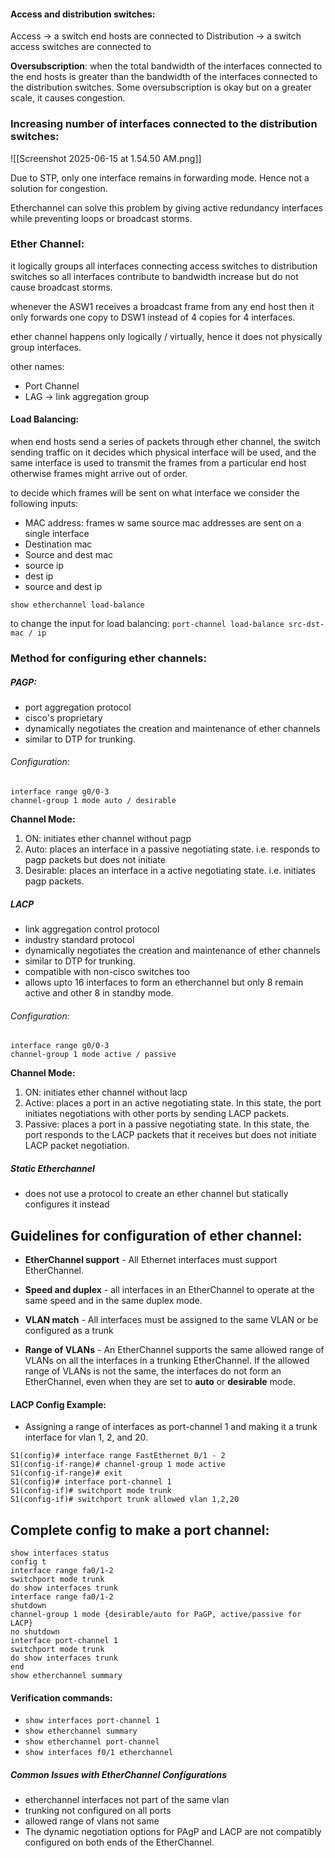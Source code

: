 #### Access and distribution switches:

Access -> a switch end hosts are connected to
Distribution -> a switch access switches are connected to 

**Oversubscription**: when the total bandwidth of the interfaces connected to the end hosts is greater than the bandwidth of the interfaces connected to the distribution switches.
Some oversubscription is okay but on a greater scale, it causes congestion.

### Increasing number of interfaces connected to the distribution switches:

![[Screenshot 2025-06-15 at 1.54.50 AM.png]]

Due to STP, only one interface remains in forwarding mode. Hence not a solution for congestion.

Etherchannel can solve this problem by giving active redundancy interfaces while preventing loops or broadcast storms.

### Ether Channel:

it logically groups all interfaces connecting access switches to distribution switches so all interfaces contribute to bandwidth increase but do not cause broadcast storms.

whenever the ASW1 receives a broadcast frame from any end host then it only forwards one copy to DSW1 instead of 4 copies for 4 interfaces.

ether channel happens only logically / virtually, hence it does not physically group interfaces.

other names:
- Port Channel
- LAG -> link aggregation group

#### Load Balancing:

when end hosts send a series of packets through ether channel, the switch sending traffic on it decides which physical interface will be used, and the same interface is used to transmit the frames from a particular end host otherwise frames might arrive out of order.

to decide which frames will be sent on what interface we consider the following inputs:
- MAC address: frames w same source mac addresses are sent on a single interface
- Destination mac
- Source and dest mac
- source ip
- dest ip
- source and dest ip

`show etherchannel load-balance`

to change the input for load balancing:
`port-channel load-balance src-dst-mac / ip`

### Method for configuring ether channels:

##### PAGP:
- port aggregation protocol
- cisco's proprietary 
- dynamically negotiates the creation and maintenance of ether channels
- similar to DTP for trunking.

###### Configuration:
```
interface range g0/0-3
channel-group 1 mode auto / desirable
```

**Channel Mode:**
1. ON: initiates ether channel without pagp
2. Auto: places an interface in a passive negotiating state. i.e. responds to pagp packets but does not initiate
3. Desirable: places an interface in a active negotiating state. i.e. initiates pagp packets.

##### LACP
- link aggregation control protocol
- industry standard protocol
- dynamically negotiates the creation and maintenance of ether channels
- similar to DTP for trunking.
- compatible with non-cisco switches too
- allows upto 16 interfaces to form an etherchannel but only 8 remain active and other 8 in standby mode.
###### Configuration:
```
interface range g0/0-3
channel-group 1 mode active / passive
```

**Channel Mode:**
1. ON: initiates ether channel without lacp
2. Active: places a port in an active negotiating state. In this state, the port initiates negotiations with other ports by sending LACP packets.
3. Passive: places a port in a passive negotiating state. In this state, the port responds to the LACP packets that it receives but does not initiate LACP packet negotiation.

##### Static Etherchannel
- does not use a protocol to create an ether channel but statically configures it instead

## Guidelines for configuration of ether channel:
- **EtherChannel support** - All Ethernet interfaces must support EtherChannel.
  
- **Speed and duplex** - all interfaces in an EtherChannel to operate at the same speed and in the same duplex mode.
  
- **VLAN match** - All interfaces must be assigned to the same VLAN or be configured as a trunk
  
- **Range of VLANs** - An EtherChannel supports the same allowed range of VLANs on all the interfaces in a trunking EtherChannel. If the allowed range of VLANs is not the same, the interfaces do not form an EtherChannel, even when they are set to **auto** or **desirable** mode.
  
#### LACP Config Example:
- Assigning a range of interfaces as port-channel 1 and making it a trunk interface for vlan 1, 2, and 20.

```
S1(config)# interface range FastEthernet 0/1 - 2
S1(config-if-range)# channel-group 1 mode active
S1(config-if-range)# exit
S1(config)# interface port-channel 1
S1(config-if)# switchport mode trunk
S1(config-if)# switchport trunk allowed vlan 1,2,20
```


## Complete config to make a port channel:

```
show interfaces status
config t
interface range fa0/1-2
switchport mode trunk
do show interfaces trunk
interface range fa0/1-2
shutdown
channel-group 1 mode {desirable/auto for PaGP, active/passive for LACP}
no shutdown
interface port-channel 1
switchport mode trunk
do show interfaces trunk
end
show etherchannel summary
```

#### Verification commands:
- `show interfaces port-channel 1`
- `show etherchannel summary`
- `show etherchannel port-channel`
- `show interfaces f0/1 etherchannel`
##### Common Issues with EtherChannel Configurations
- etherchannel interfaces not part of the same vlan
- trunking not configured on all ports
- allowed range of vlans not same 
- The dynamic negotiation options for PAgP and LACP are not compatibly configured on both ends of the EtherChannel.

